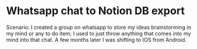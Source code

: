 # Whatsapp chat to Notion DB export

Scenario: I created a group on whatsapp to store my ideas brainstorming in my mind or any to do item; I used to just throw anything that comes into my mind into that chat.
A few months later I was shifting to IOS from Android. 